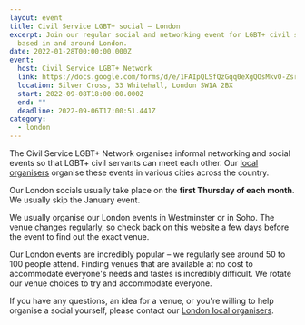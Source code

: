 ```yaml
---
layout: event
title: Civil Service LGBT+ social – London
excerpt: Join our regular social and networking event for LGBT+ civil servants
  based in and around London.
date: 2022-01-28T00:00:00.000Z
event:
  host: Civil Service LGBT+ Network
  link: https://docs.google.com/forms/d/e/1FAIpQLSfQzGqq0eXgQOsMkvO-ZsrPRBO7rlITr2VnTR0Y1IaCN_ZRuA/viewform?usp=sf_link
  location: Silver Cross, 33 Whitehall, London SW1A 2BX
  start: 2022-09-08T18:00:00.000Z
  end: ""
  deadline: 2022-09-06T17:00:51.441Z
category:
  - london
---
```


The Civil Service LGBT+ Network organises informal networking and social events so that LGBT+ civil servants can meet each other. Our [local organisers](/team) organise these events in various cities across the country.

Our London socials usually take place on the **first Thursday of each month**. We usually skip the January event.

We usually organise our London events in Westminster or in Soho. The venue changes regularly, so check back on this website a few days before the event to find out the exact venue. 

Our London events are incredibly popular – we regularly see around 50 to 100 people attend. Finding venues that are available at no cost to accommodate everyone's needs and tastes is incredibly difficult. We rotate our venue choices to try and accommodate everyone.

If you have any questions, an idea for a venue, or you're willing to help organise a social yourself, please contact our [London local organisers](/team).
